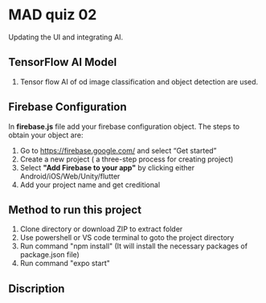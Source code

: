 # MAD quiz 02
Updating the UI and integrating AI.

## TensorFlow AI Model
1. Tensor flow AI of od image classification and object detection are used. 

## Firebase Configuration
In **firebase.js** file add your firebase configuration object. The steps to obtain your object are:
1. Go to https://firebase.google.com/ and select “Get started” 
2. Create a new project ( a three-step process for creating project)
3. Select **"Add Firebase to your app"** by clicking either Android/iOS/Web/Unity/flutter
4. Add your project name and get creditional

## Method to run this project
1. Clone directory  or download ZIP to extract folder
2. Use powershell or VS code terminal to goto the project directory
4. Run command "npm install" (It will install the necessary packages of package.json file)
5. Run command "expo start"

## Discription

   
